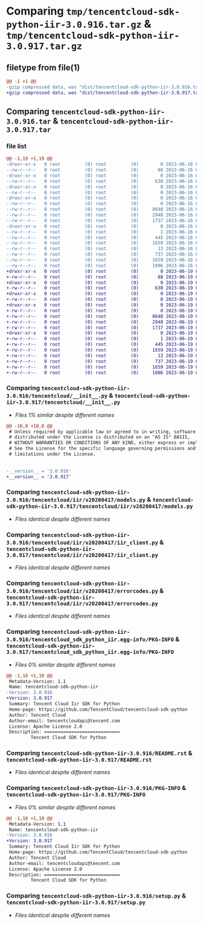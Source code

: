 # Comparing `tmp/tencentcloud-sdk-python-iir-3.0.916.tar.gz` & `tmp/tencentcloud-sdk-python-iir-3.0.917.tar.gz`

## filetype from file(1)

```diff
@@ -1 +1 @@
-gzip compressed data, was "dist/tencentcloud-sdk-python-iir-3.0.916.tar", last modified: Fri Jun 16 00:35:34 2023, max compression
+gzip compressed data, was "dist/tencentcloud-sdk-python-iir-3.0.917.tar", last modified: Mon Jun 19 00:27:19 2023, max compression
```

## Comparing `tencentcloud-sdk-python-iir-3.0.916.tar` & `tencentcloud-sdk-python-iir-3.0.917.tar`

### file list

```diff
@@ -1,19 +1,19 @@
-drwxr-xr-x   0 root         (0) root         (0)        0 2023-06-16 00:35:34.000000 tencentcloud-sdk-python-iir-3.0.916/
--rw-r--r--   0 root         (0) root         (0)       88 2023-06-16 00:35:34.000000 tencentcloud-sdk-python-iir-3.0.916/setup.cfg
-drwxr-xr-x   0 root         (0) root         (0)        0 2023-06-16 00:35:34.000000 tencentcloud-sdk-python-iir-3.0.916/tencentcloud/
--rw-r--r--   0 root         (0) root         (0)      630 2023-06-16 00:35:33.000000 tencentcloud-sdk-python-iir-3.0.916/tencentcloud/__init__.py
-drwxr-xr-x   0 root         (0) root         (0)        0 2023-06-16 00:35:34.000000 tencentcloud-sdk-python-iir-3.0.916/tencentcloud/iir/
--rw-r--r--   0 root         (0) root         (0)        0 2023-06-16 00:35:33.000000 tencentcloud-sdk-python-iir-3.0.916/tencentcloud/iir/__init__.py
-drwxr-xr-x   0 root         (0) root         (0)        0 2023-06-16 00:35:34.000000 tencentcloud-sdk-python-iir-3.0.916/tencentcloud/iir/v20200417/
--rw-r--r--   0 root         (0) root         (0)        0 2023-06-16 00:35:33.000000 tencentcloud-sdk-python-iir-3.0.916/tencentcloud/iir/v20200417/__init__.py
--rw-r--r--   0 root         (0) root         (0)     8640 2023-06-16 00:35:33.000000 tencentcloud-sdk-python-iir-3.0.916/tencentcloud/iir/v20200417/models.py
--rw-r--r--   0 root         (0) root         (0)     2948 2023-06-16 00:35:33.000000 tencentcloud-sdk-python-iir-3.0.916/tencentcloud/iir/v20200417/iir_client.py
--rw-r--r--   0 root         (0) root         (0)     1737 2023-06-16 00:35:33.000000 tencentcloud-sdk-python-iir-3.0.916/tencentcloud/iir/v20200417/errorcodes.py
-drwxr-xr-x   0 root         (0) root         (0)        0 2023-06-16 00:35:34.000000 tencentcloud-sdk-python-iir-3.0.916/tencentcloud_sdk_python_iir.egg-info/
--rw-r--r--   0 root         (0) root         (0)        1 2023-06-16 00:35:34.000000 tencentcloud-sdk-python-iir-3.0.916/tencentcloud_sdk_python_iir.egg-info/dependency_links.txt
--rw-r--r--   0 root         (0) root         (0)      445 2023-06-16 00:35:34.000000 tencentcloud-sdk-python-iir-3.0.916/tencentcloud_sdk_python_iir.egg-info/SOURCES.txt
--rw-r--r--   0 root         (0) root         (0)     1659 2023-06-16 00:35:34.000000 tencentcloud-sdk-python-iir-3.0.916/tencentcloud_sdk_python_iir.egg-info/PKG-INFO
--rw-r--r--   0 root         (0) root         (0)       13 2023-06-16 00:35:34.000000 tencentcloud-sdk-python-iir-3.0.916/tencentcloud_sdk_python_iir.egg-info/top_level.txt
--rw-r--r--   0 root         (0) root         (0)      737 2023-06-16 00:35:33.000000 tencentcloud-sdk-python-iir-3.0.916/README.rst
--rw-r--r--   0 root         (0) root         (0)     1659 2023-06-16 00:35:34.000000 tencentcloud-sdk-python-iir-3.0.916/PKG-INFO
--rw-r--r--   0 root         (0) root         (0)     1006 2023-06-16 00:35:33.000000 tencentcloud-sdk-python-iir-3.0.916/setup.py
+drwxr-xr-x   0 root         (0) root         (0)        0 2023-06-19 00:27:19.000000 tencentcloud-sdk-python-iir-3.0.917/
+-rw-r--r--   0 root         (0) root         (0)       88 2023-06-19 00:27:19.000000 tencentcloud-sdk-python-iir-3.0.917/setup.cfg
+drwxr-xr-x   0 root         (0) root         (0)        0 2023-06-19 00:27:19.000000 tencentcloud-sdk-python-iir-3.0.917/tencentcloud/
+-rw-r--r--   0 root         (0) root         (0)      630 2023-06-19 00:27:19.000000 tencentcloud-sdk-python-iir-3.0.917/tencentcloud/__init__.py
+drwxr-xr-x   0 root         (0) root         (0)        0 2023-06-19 00:27:19.000000 tencentcloud-sdk-python-iir-3.0.917/tencentcloud/iir/
+-rw-r--r--   0 root         (0) root         (0)        0 2023-06-19 00:27:19.000000 tencentcloud-sdk-python-iir-3.0.917/tencentcloud/iir/__init__.py
+drwxr-xr-x   0 root         (0) root         (0)        0 2023-06-19 00:27:19.000000 tencentcloud-sdk-python-iir-3.0.917/tencentcloud/iir/v20200417/
+-rw-r--r--   0 root         (0) root         (0)        0 2023-06-19 00:27:19.000000 tencentcloud-sdk-python-iir-3.0.917/tencentcloud/iir/v20200417/__init__.py
+-rw-r--r--   0 root         (0) root         (0)     8640 2023-06-19 00:27:19.000000 tencentcloud-sdk-python-iir-3.0.917/tencentcloud/iir/v20200417/models.py
+-rw-r--r--   0 root         (0) root         (0)     2948 2023-06-19 00:27:19.000000 tencentcloud-sdk-python-iir-3.0.917/tencentcloud/iir/v20200417/iir_client.py
+-rw-r--r--   0 root         (0) root         (0)     1737 2023-06-19 00:27:19.000000 tencentcloud-sdk-python-iir-3.0.917/tencentcloud/iir/v20200417/errorcodes.py
+drwxr-xr-x   0 root         (0) root         (0)        0 2023-06-19 00:27:19.000000 tencentcloud-sdk-python-iir-3.0.917/tencentcloud_sdk_python_iir.egg-info/
+-rw-r--r--   0 root         (0) root         (0)        1 2023-06-19 00:27:19.000000 tencentcloud-sdk-python-iir-3.0.917/tencentcloud_sdk_python_iir.egg-info/dependency_links.txt
+-rw-r--r--   0 root         (0) root         (0)      445 2023-06-19 00:27:19.000000 tencentcloud-sdk-python-iir-3.0.917/tencentcloud_sdk_python_iir.egg-info/SOURCES.txt
+-rw-r--r--   0 root         (0) root         (0)     1659 2023-06-19 00:27:19.000000 tencentcloud-sdk-python-iir-3.0.917/tencentcloud_sdk_python_iir.egg-info/PKG-INFO
+-rw-r--r--   0 root         (0) root         (0)       13 2023-06-19 00:27:19.000000 tencentcloud-sdk-python-iir-3.0.917/tencentcloud_sdk_python_iir.egg-info/top_level.txt
+-rw-r--r--   0 root         (0) root         (0)      737 2023-06-19 00:27:19.000000 tencentcloud-sdk-python-iir-3.0.917/README.rst
+-rw-r--r--   0 root         (0) root         (0)     1659 2023-06-19 00:27:19.000000 tencentcloud-sdk-python-iir-3.0.917/PKG-INFO
+-rw-r--r--   0 root         (0) root         (0)     1006 2023-06-19 00:27:19.000000 tencentcloud-sdk-python-iir-3.0.917/setup.py
```

### Comparing `tencentcloud-sdk-python-iir-3.0.916/tencentcloud/__init__.py` & `tencentcloud-sdk-python-iir-3.0.917/tencentcloud/__init__.py`

 * *Files 1% similar despite different names*

```diff
@@ -10,8 +10,8 @@
 # Unless required by applicable law or agreed to in writing, software
 # distributed under the License is distributed on an "AS IS" BASIS,
 # WITHOUT WARRANTIES OR CONDITIONS OF ANY KIND, either express or implied.
 # See the License for the specific language governing permissions and
 # limitations under the License.
 
 
-__version__ = '3.0.916'
+__version__ = '3.0.917'
```

### Comparing `tencentcloud-sdk-python-iir-3.0.916/tencentcloud/iir/v20200417/models.py` & `tencentcloud-sdk-python-iir-3.0.917/tencentcloud/iir/v20200417/models.py`

 * *Files identical despite different names*

### Comparing `tencentcloud-sdk-python-iir-3.0.916/tencentcloud/iir/v20200417/iir_client.py` & `tencentcloud-sdk-python-iir-3.0.917/tencentcloud/iir/v20200417/iir_client.py`

 * *Files identical despite different names*

### Comparing `tencentcloud-sdk-python-iir-3.0.916/tencentcloud/iir/v20200417/errorcodes.py` & `tencentcloud-sdk-python-iir-3.0.917/tencentcloud/iir/v20200417/errorcodes.py`

 * *Files identical despite different names*

### Comparing `tencentcloud-sdk-python-iir-3.0.916/tencentcloud_sdk_python_iir.egg-info/PKG-INFO` & `tencentcloud-sdk-python-iir-3.0.917/tencentcloud_sdk_python_iir.egg-info/PKG-INFO`

 * *Files 0% similar despite different names*

```diff
@@ -1,10 +1,10 @@
 Metadata-Version: 1.1
 Name: tencentcloud-sdk-python-iir
-Version: 3.0.916
+Version: 3.0.917
 Summary: Tencent Cloud Iir SDK for Python
 Home-page: https://github.com/TencentCloud/tencentcloud-sdk-python
 Author: Tencent Cloud
 Author-email: tencentcloudapi@tencent.com
 License: Apache License 2.0
 Description: ============================
         Tencent Cloud SDK for Python
```

### Comparing `tencentcloud-sdk-python-iir-3.0.916/README.rst` & `tencentcloud-sdk-python-iir-3.0.917/README.rst`

 * *Files identical despite different names*

### Comparing `tencentcloud-sdk-python-iir-3.0.916/PKG-INFO` & `tencentcloud-sdk-python-iir-3.0.917/PKG-INFO`

 * *Files 0% similar despite different names*

```diff
@@ -1,10 +1,10 @@
 Metadata-Version: 1.1
 Name: tencentcloud-sdk-python-iir
-Version: 3.0.916
+Version: 3.0.917
 Summary: Tencent Cloud Iir SDK for Python
 Home-page: https://github.com/TencentCloud/tencentcloud-sdk-python
 Author: Tencent Cloud
 Author-email: tencentcloudapi@tencent.com
 License: Apache License 2.0
 Description: ============================
         Tencent Cloud SDK for Python
```

### Comparing `tencentcloud-sdk-python-iir-3.0.916/setup.py` & `tencentcloud-sdk-python-iir-3.0.917/setup.py`

 * *Files identical despite different names*

